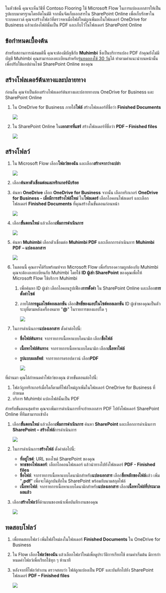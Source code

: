 ในหัวข้อนี้ คุณจะเห็นวิธีที่ Contoso Flooring ใช้ Microsoft Flow ในการแปลงเอกสารให้เป็นรูปแบบมาตรฐานโดยอัตโนมัติ จากนั้นจัดเก็บเอกสารใน SharePoint Online เพื่อเก็บรักษาในระบบคลาวด์ คุณจะสร้างโฟลว์ที่ตรวจหาเมื่อไฟล์ใหม่ถูกเพิ่มลงในโฟลเดอร์ OneDrive for Business แล้วแปลงไฟล์นั้นเป็น PDF และเก็บไว้ในโฟลเดอร์ SharePoint Online 

## <a name="prerequisites"></a>ข้อกำหนดเบื้องต้น
สำหรับสถานการณ์สมมตินี้ คุณจะต้องมีบัญชีกับ **Muhimbi** ซึ่งเป็นบริการแปลง PDF ถ้าคุณยังไม่มีบัญชี Muhimbi คุณสามารถลงทะเบียนสำหรับ[รุ่นทดลองใช้ 30 วัน](http://www.muhimbi.com/Products/PDF-Converter-for-SharePoint/Products-PDF-Converter-for-SharePoint-Free-Trial.aspx)ได้ ทำตามคำแนะนำบนหน้านั้น เพื่อปรับใช้แอปผ่านไซต์ SharePoint Online ของคุณ 

## <a name="create-the-source-and-target-folders"></a>สร้างโฟลเดอร์ต้นทางและปลายทาง
ก่อนอื่น คุณจำเป็นต้องสร้างโฟลเดอร์ต้นทางและปลายทางบน OneDrive for Business และ SharePoint Online 

1. ใน OneDrive for Business ภายใต้**ไฟล์** สร้างโฟลเดอร์ที่ชื่อว่า **Finished Documents** 
   
    ![](./media/learning-create-pdf/onedrive-folder.png)
2. ใน SharePoint Online ใน**เอกสารที่แชร์** สร้างโฟลเดอร์ที่ชื่อว่า **PDF – Finished files** 
   
    ![](./media/learning-create-pdf/sharepoint-folder.png)

## <a name="create-the-flow"></a>สร้างโฟลว์
1. ใน Microsoft Flow เลือก**โฟลว์ของฉัน** และเลือก**สร้างจากว่างเปล่า** 
   
    ![](./media/learning-create-pdf/create-blank-flow.png)
2. เลือก**ค้นหาตัวเชื่อมต่อและทริกเกอร์นับร้อย**
3. ค้นหา **OneDrive** เลือก **OneDrive for Business** จากนั้น เลือกทริกเกอร์ **OneDrive for Business - เมื่อมีการสร้างไฟล์ใหม่** ใน**โฟลเดอร์** เลือกไอคอนโฟลเดอร์ และเลือกโฟลเดอร์ **Finished Documents** ที่คุณสร้างในขั้นตอนก่อนหน้า 
   
    ![](./media/learning-create-pdf/onedrive-trigger.png)
4. เลือก**ขั้นตอนใหม่** แล้วเลือก**เพิ่มการดำเนินการ** 
   
    ![](./media/learning-create-pdf/new-action.png)
5. ค้นหา **Muhimbi** เลือกตัวเชื่อมต่อ **Muhimbi PDF** และเลือกการดำเนินการ **Muhimbi PDF – แปลงเอกสาร**
   
    ![](./media/learning-create-pdf/muhimbi-action.png)
6. ในตอนนี้ คุณอาจได้รับพร้อมท์จาก Microsoft Flow เพื่อรับรองความถูกต้องกับ Muhimbi คุณจะต้องลงทะเบียนกับ Muhimbi โดยใช้ **ID ผู้เช่า SharePoint** ของคุณเพื่อให้ Microsoft Flow ใช้บริการ Muhimbi 
   
   1. เพื่อค้นหา ID ผู้เช่า เลือกไอคอนรูปเฟือง**การตั้งค่า** ใน SharePoint Online และเลือก**การตั้งค่าไซต์**
   2. ภายใต้**การดูแลไซต์คอลเลกชัน** เลือก**สิทธิ์ของแอปในไซต์คอลเลกชัน** ID ผู้เช่าของคุณเป็นตัวระบุที่ตามหลังเครื่องหมาย "**@**" ในรายการของแอปใด ๆ 
      
       ![](./media/learning-create-pdf/tenant-id.png)
7. ในการดำเนินการ**แปลงเอกสาร** ตั้งค่าต่อไปนี้:
   
   * **ชื่อไฟล์ต้นทาง**: จากรายการเนื้อหาแบบไดนามิก เลือก**ชื่อไฟล์**
   * **เนื้อหาไฟล์ต้นทาง**: จากรายการเนื้อหาแบบไดนามิก เลือก**เนื้อหาไฟล์**
   * **รูปแบบผลลัพธ์**: จากรายการดรอปดาวน์ เลือก**PDF**
     
     ![](./media/learning-create-pdf/muhimbi-configuration.png)

ที่ผ่านมา คุณได้กำหนดค่าโฟลว์ของคุณ ด้วยขั้นตอนต่อไปนี้: 

1. โฟลว์ถูกทริกเกอร์เมื่อใดก็ตามที่ไฟล์ใหม่ถูกเพิ่มในโฟลเดอร์ OneDrive for Business ที่กำหนด 
2. บริการ Muhimbi แปลงไฟล์นั้นเป็น PDF 

สำหรับขั้นตอนสุดท้าย คุณจะเพิ่มการดำเนินการที่จะย้ายเอกสาร PDF ไปยังโฟลเดอร์ SharePoint Online ที่ทีมสามารถเข้าถึง  

1. เลือก**ขั้นตอนใหม่** แล้วเลือก**เพิ่มการดำเนินการ**  ค้นหา **SharePoint** และเลือกการดำเนินการ **SharePoint – สร้างไฟล์**การดำเนินการ 
   
    ![](./media/learning-create-pdf/sharepoint-create-file.png)
2. ในการดำเนินการ**สร้างไฟล์** ตั้งค่าต่อไปนี้:
   
   * **ที่อยู่ไซต์**: URL ของไซต์ SharePoint ของคุณ  
   * **พาธของโฟลเดอร์**: เลือกไอคอนโฟลเดอร์ แล้วนำทางไปยังโฟลเดอร์ **PDF - Finished files**
   * **ชื่อไฟล์**: จากรายการเนื้อหาแบบไดนามิกสำหรับ**แปลงเอกสาร** เลือก**ชื่อหลักของไฟล์**แล้ว เพิ่ม "**.pdf**" เพื่อจะได้ถูกบันทึกใน SharePoint พร้อมกับนามสกุลไฟล์ 
   * **เนื้อหาไฟล์**: จากรายการเนื้อหาแบบไดนามิกสำหรับ**แปลงเอกสาร** เลือก**เนื้อหาไฟล์ที่ประมวลผลแล้ว**
3. เลือก**สร้างโฟลว์**ที่ด้านบนของหน้าเพื่อบันทึกงานของคุณ
   
    ![](./media/learning-create-pdf/sharepoint-configure-file.png)

## <a name="test-the-flow"></a>ทดสอบโฟลว์
1. เพื่อทดสอบโฟลว์ เพิ่มไฟล์ใหม่ลงในโฟลเดอร์ **Finished Documents** ใน OneDrive for Business 
2. ใน Flow เลือก**โฟลว์ของฉัน** แล้วเลือกโฟลว์ใหม่เพื่อดูประวัติการเรียกใช้ ตามค่าเริ่มต้น มีการกำหนดค่าโฟลว์เพื่อเรียกใช้ทุก ๆ ห้านาที 
3. หลังจากที่โฟลว์ทำงาน ตรวจสอบว่า ไฟล์ถูกแปลงเป็น PDF และบันทึกไปยัง SharePoint โฟลเดอร์ **PDF – Finished files** 
   
    ![](./media/learning-create-pdf/test-the-flow.png)

